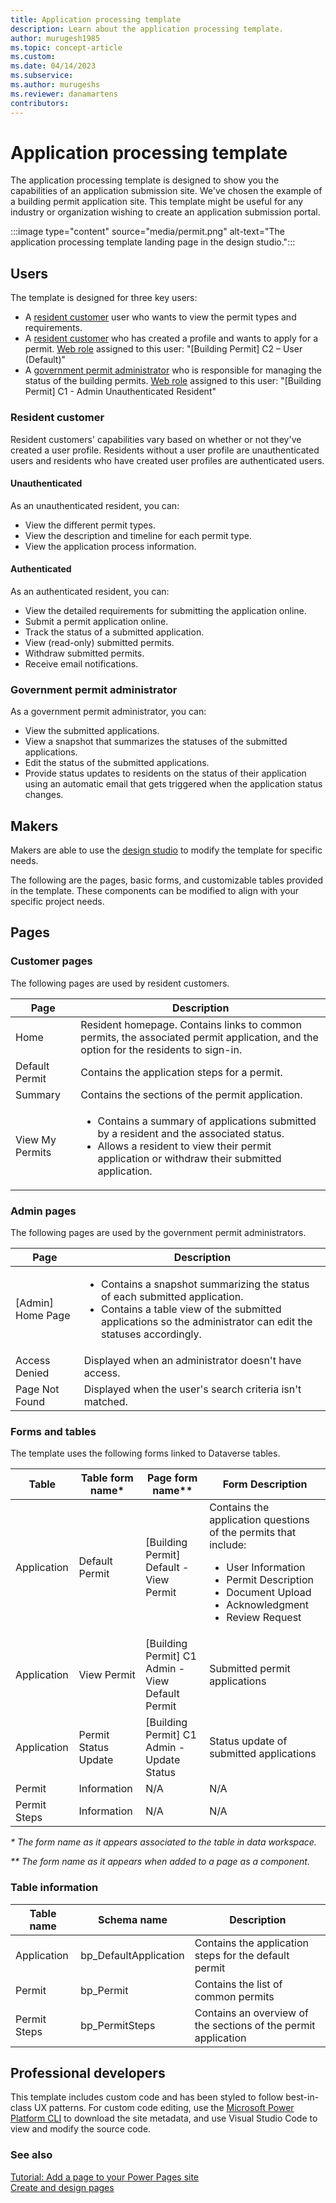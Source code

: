 ```yaml
---
title: Application processing template
description: Learn about the application processing template.
author: murugesh1985 
ms.topic: concept-article
ms.custom: 
ms.date: 04/14/2023
ms.subservice:
ms.author: murugeshs 
ms.reviewer: danamartens
contributors:
---
```


# Application processing template

The application processing template is designed to show you the capabilities of an application submission site. We've chosen the example of a building permit application site. This template might be useful for any industry or organization wishing to create an application submission portal.

:::image type="content" source="media/permit.png" alt-text="The application processing template landing page in the design studio.":::

## Users

The template is designed for three key users:

- A [resident customer](#resident-customer) user who wants to view the permit types and requirements.
- A [resident customer](#resident-customer) who has created a profile and wants to apply for a permit. [Web role](../security/create-web-roles.md) assigned to this user: "[Building Permit] C2 – User (Default)"
- A [government permit administrator](#government-permit-administrator) who is responsible for managing the status of the building permits. [Web role](../security/create-web-roles.md) assigned to this user: "[Building Permit] C1 - Admin Unauthenticated Resident"

### Resident customer

Resident customers' capabilities vary based on whether or not they've created a user profile. Residents without a user profile are unauthenticated users and residents who have created user profiles are authenticated users.

#### Unauthenticated

As an unauthenticated resident, you can:

- View the different permit types.
- View the description and timeline for each permit type.
- View the application process information​.

#### Authenticated

As an authenticated resident, you can:

- View the detailed requirements for submitting the application online.
- Submit a permit application online.
- Track the status of a submitted application.
- View (read-only) submitted permits.
- Withdraw submitted permits.
- Receive email notifications.

### Government permit administrator

As a government permit administrator, you can:

- View the submitted applications.
- View a snapshot that summarizes the statuses of the submitted applications.
- Edit the status of the submitted applications.
- Provide status updates to residents on the status of their application using an automatic email that gets triggered when the application status changes.

## Makers

Makers are able to use the [design studio](../getting-started/use-design-studio.md) to modify the template for specific needs.

The following are the pages, basic forms, and customizable tables provided in the template. These components can be modified to align with your specific project needs.

## Pages

### Customer pages

The following pages are used by resident customers.

| **Page**        | **Description**                                                                            |
|-----------------|--------------------------------------------------------------------------------------------|
| Home            | Resident homepage. Contains links to common permits, the associated permit application, and the option for the residents to sign-in.                                                                                |
| Default Permit  | Contains the application steps for a permit.                                               |
| Summary         | Contains the sections of the permit application.                                           |
| View My Permits | <ul> <li> Contains a summary of applications submitted by a resident and the associated status. </li> <li> Allows a resident to view their permit application or withdraw their submitted application. </li> </ul> |

### Admin pages

The following pages are used by the government permit administrators.

| **Page**            | **Description**                                                          |
|---------------------|--------------------------------------------------------------------------|
| \[Admin\] Home Page | <ul> <li> Contains a snapshot summarizing the status of each submitted application. </li> <li> Contains a table view of the submitted applications so the administrator can edit the statuses accordingly. </li> </ul>|
| Access Denied       | Displayed when an administrator doesn't have access.                     |
| Page Not Found      | Displayed when the user's search criteria isn't matched.                 |

### Forms and tables

The template uses the following forms linked to Dataverse tables.

| Table        | Table form name\*    | Page form name\*\*                                 | Form Description                                                                                                                                                 |
|--------------|----------------------|----------------------------------------------------|------------------------------------------------------------------------------------------------------------------------------------------------------------------|
| Application  | Default Permit       | \[Building Permit\] Default - View Permit          | Contains the application questions of the permits that include: <ul> <li> User Information </li> <li> Permit Description </li> <li> Document Upload </li> <li> Acknowledgment </li> <li> Review Request </li> </ul> |
| Application  | View Permit          | \[Building Permit\] C1 Admin - View Default Permit | Submitted permit applications                                                                                                                                    |
| Application  | Permit Status Update | \[Building Permit\] C1 Admin - Update Status       | Status update of submitted applications                                                                                                                          |
| Permit       | Information          | N/A                                                | N/A                                                                                                                                                              |
| Permit Steps | Information          | N/A                                                | N/A                                                                                                                                                              |

*\* The form name as it appears associated to the table in data workspace.*

*\*\* The form name as it appears when added to a page as a component.*

### Table information

| Table name   | Schema name            | Description                                                    |
|--------------|------------------------|----------------------------------------------------------------|
| Application  | bp\_DefaultApplication | Contains the application steps for the default permit          |
| Permit       | bp\_Permit             | Contains the list of common permits                            |
| Permit Steps | bp\_PermitSteps        | Contains an overview of the sections of the permit application |

## Professional developers

This template includes custom code and has been styled to follow best-in-class UX patterns. For custom code editing, use the [Microsoft Power Platform CLI](../configure/power-platform-cli-tutorial.md) to download the site metadata, and use Visual Studio Code to view and modify the source code.

### See also

[Tutorial: Add a page to your Power Pages site](../getting-started/tutorial-add-webpage.md)  
[Create and design pages](../getting-started/first-page.md)

